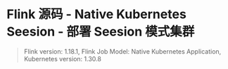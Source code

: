 # Flink 源码 - Native Kubernetes Seesion - 部署 Seesion 模式集群 

>Flink version: 1.18.1, Flink Job Model: Native Kubernetes Application, Kubernetes version: 1.30.8         

##   


